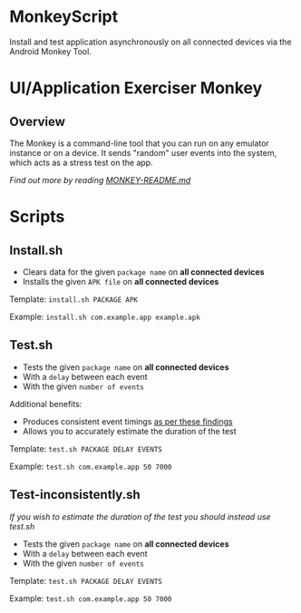 # MonkeyScript

Install and test application asynchronously on all connected devices via the Android Monkey Tool.

# UI/Application Exerciser Monkey

## Overview

The Monkey is a command-line tool that you can run on any emulator instance or on a device. It sends "random" user events into the system, which acts as a stress test on the app.

*Find out more by reading [MONKEY-README.md](MONKEY-README.md)*

# Scripts

## Install.sh

* Clears data for the given `package name` on **all connected devices**
* Installs the given `APK file` on **all connected devices**

Template: `install.sh PACKAGE APK`

Example: `install.sh com.example.app example.apk`

## Test.sh

* Tests the given `package name` on **all connected devices**
* With a `delay` between each event
* With the given `number of events`

Additional benefits:
* Produces consistent event timings [as per these findings](MONKEY-README.md#delaying-events)
* Allows you to accurately estimate the duration of the test

Template: `test.sh PACKAGE DELAY EVENTS`

Example: `test.sh com.example.app 50 7000`

## Test-inconsistently.sh

*If you wish to estimate the duration of the test you should instead use test.sh*

* Tests the given `package name` on **all connected devices**
* With a `delay` between each event
* With the given `number of events`

Template: `test.sh PACKAGE DELAY EVENTS`

Example: `test.sh com.example.app 50 7000`
